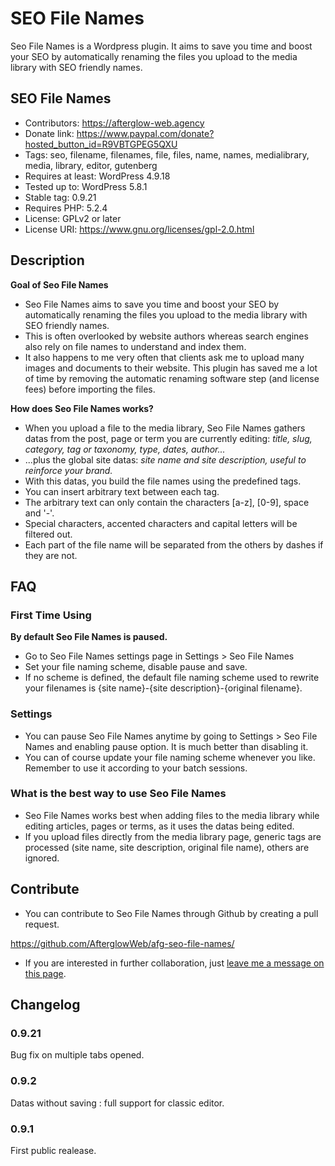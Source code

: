 # SEO File Names
Seo File Names is a Wordpress plugin. It aims to save you time and boost your SEO by automatically renaming the files you upload to the media library with SEO friendly names.

## SEO File Names
* Contributors: https://afterglow-web.agency
* Donate link: https://www.paypal.com/donate?hosted_button_id=R9VBTGPEG5QXU
* Tags: seo, filename, filenames, file, files, name, names, medialibrary, media, library, editor, gutenberg
* Requires at least: WordPress 4.9.18
* Tested up to: WordPress 5.8.1
* Stable tag: 0.9.21
* Requires PHP: 5.2.4
* License: GPLv2 or later
* License URI: https://www.gnu.org/licenses/gpl-2.0.html

## Description

**Goal of Seo File Names**
* Seo File Names aims to save you time and boost your SEO by automatically renaming the files you upload to the media library with SEO friendly names.
* This is often overlooked by website authors whereas search engines also rely on file names to understand and index them.
* It also happens to me very often that clients ask me to upload many images and documents to their website. This plugin has saved me a lot of time by removing the automatic renaming software step (and license fees) before importing the files.

**How does Seo File Names works?**
* When you upload a file to the media library, Seo File Names gathers datas from the post, page or term you are currently editing: *title, slug, category, tag or taxonomy, type, dates, author...*
* ...plus the global site datas: *site name and site description, useful to reinforce your brand.*
* With this datas, you build the file names using the predefined tags.
* You can insert arbitrary text between each tag.
* The arbitrary text can only contain the characters [a-z], [0-9], space and '-'.
* Special characters, accented characters and capital letters will be filtered out.
* Each part of the file name will be separated from the others by dashes if they are not.

## FAQ

### First Time Using

**By default Seo File Names is paused.**
* Go to Seo File Names settings page in Settings > Seo File Names
* Set your file naming scheme, disable pause and save.
* If no scheme is defined, the default file naming scheme used to rewrite your filenames is {site name}-{site description}-{original filename}.

### Settings

* You can pause Seo File Names anytime by going to Settings > Seo File Names and enabling pause option. It is much better than disabling it.
* You can of course update your file naming scheme whenever you like. Remember to use it according to your batch sessions.

### What is the best way to use Seo File Names

* Seo File Names works best when adding files to the media library while editing articles, pages or terms, as it uses the datas being edited.
* If you upload files directly from the media library page, generic tags are processed (site name, site description, original file name), others are ignored.

## Contribute

* You can contribute to Seo File Names through Github by creating a pull request.

https://github.com/AfterglowWeb/afg-seo-file-names/

* If you are interested in further collaboration, just [leave me a message on this page](https://afterglow-web.agency "Création de site web à Nice").

## Changelog

### 0.9.21
Bug fix on multiple tabs opened.

### 0.9.2
Datas without saving : full support for classic editor.

### 0.9.1
First public realease.